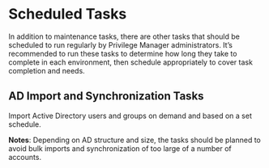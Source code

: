 [title]: # (Scheduled Tasks)
[tags]: # (regular)
[priority]: # (6003)
# Scheduled Tasks

In addition to maintenance tasks, there are other tasks that should be scheduled to run regularly by Privilege Manager administrators. It’s recommended to run these tasks to determine how long they take to complete in each environment, then schedule appropriately to cover task completion and needs.

## AD Import and Synchronization Tasks

Import Active Directory users and groups on demand and based on a set schedule.

__Notes__: Depending on AD structure and size, the tasks should be planned to avoid bulk imports and synchronization of too large of a number of accounts.
